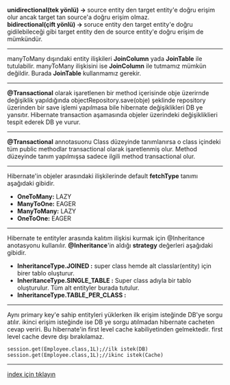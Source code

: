 <b>unidirectional(tek yönlü) -> </b> source entity den target entity'e doğru erişim olur ancak target tan source'a doğru erişim olmaz. <br/>
<b>bidirectional(çift yönlü) -> </b> soruce entity den target entity'e doğru gidilebileceği gibi target entity den de source entity'e doğru erişim de mümkündür.

--- 

manyToMany dışındaki entity ilişkileri <b>JoinColumn</b> yada <b>JoinTable</b> ile tutulabilir.
manyToMany ilişkisini ise <b>JoinColumn</b> ile tutmamız mümkün değildir. Burada <b>JoinTable</b> kullanmamız gerekir.

--- 

**@Transactional** olarak işaretlenen bir method içerisinde obje üzerirnde değişiklik yapıldığında objectRepository.save(obje) şeklinde repository üzerinden bir save işlemi yapılmasa bile hibernate değişiklikleri DB ye yansıtır.
Hibernate transaction aşamasında objeler üzerindeki değişikliklieri tespit ederek DB ye vurur.

---

**@Transactional** annotasuonu Class düzeyinde tanımlanırsa o class içindeki tüm public methodlar transactional olarak işaretlenmiş olur.
Method düzeyinde tanım yapılmışsa sadece ilgili method transactional olur.

---

Hibernate'in objeler arasındaki ilişkilerinde default **fetchType** tanımı aşağıdaki gibidir.
- **OneToMany:** LAZY
- **ManyToOne:** EAGER
- **ManyToMany:** LAZY
- **OneToOne:** EAGER
---
Hibernate te entityler arasında kalıtım ilişkisi kurmak için @Inheritance anotasyonu kullanılır.
**@Inheritance**'in aldığı **strategy** değerleri aşağıdaki gibidir.
- **InheritanceType.JOINED :** super class hemde alt classlar(entity) için birer tablo oluşturur.
- **InheritanceType.SINGLE_TABLE :** Super class adıyla bir tablo oluşturulur. Tüm alt entityler burada tutulur. 
- **InheritanceType.TABLE_PER_CLASS :**  
---

Aynı primary key'e sahip entityleri yüklerken ilk erişim isteğinde DB'ye sorgu atılır. ikinci erişim isteğinde ise DB ye sorgu atılmadan hibernate cacheten cevap veriri.
Bu hibernate'in first level cache kabiliyetinden gelmektedir. first level cache devre dışı bırakılamaz.
```
session.get(Employee.class,1L);//ilk istek(DB)
session.get(Employee.class,1L);//ikinc istek(Cache)
```
---

[index için tıklayın](../README.md)
